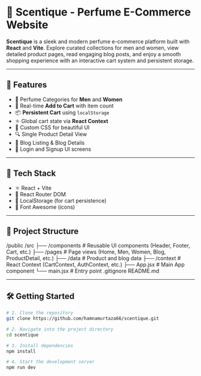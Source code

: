 # 🌸 Scentique - Perfume E-Commerce Website

**Scentique** is a sleek and modern perfume e-commerce platform built with **React** and **Vite**. Explore curated collections for men and women, view detailed product pages, read engaging blog posts, and enjoy a smooth shopping experience with an interactive cart system and persistent storage.

---

## 🚀 Features

- 🧔 Perfume Categories for **Men** and **Women**
- 🛒 Real-time **Add to Cart** with item count
- 📦 **Persistent Cart** using `localStorage`
- ⚛️ Global cart state via **React Context**
- 🎨 Custom CSS for beautiful UI
- 🔍 Single Product Detail View
- 📝 Blog Listing & Blog Details
- 🔐 Login and Signup UI screens

---

## 🧱 Tech Stack

- ⚛️ React + Vite
- 🔁 React Router DOM
- 💾 LocalStorage (for cart persistence)
- 🎨 Font Awesome (icons)

---

## 📁 Project Structure

/public /src ├── /components # Reusable UI components (Header, Footer, Cart, etc.) ├── /pages # Page views (Home, Men, Women, Blog, ProductDetail, etc.) ├── /data # Product and blog data ├── /context # React Context (CartContext, AuthContext, etc.) ├── App.jsx # Main App component └── main.jsx # Entry point .gitignore README.md

---

## 🛠️ Getting Started

```bash
# 1. Clone the repository
git clone https://github.com/hamnamurtaza66/scentique.git

# 2. Navigate into the project directory
cd scentique

# 3. Install dependencies
npm install

# 4. Start the development server
npm run dev
